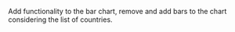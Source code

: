 Add functionality to the bar chart, remove and add bars to the chart considering the list of countries. 
